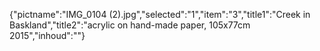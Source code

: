 {"pictname":"IMG_0104 (2).jpg","selected":"1","item":"3","title1":"Creek in Baskland","title2":"acrylic on hand-made paper, 105x77cm 2015","inhoud":""}